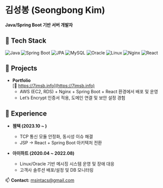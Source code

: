 # 김성봉 (Seongbong Kim)  

**Java/Spring Boot 기반 서버 개발자**  

## 🔧 Tech Stack
![Java](https://img.shields.io/badge/Java-007396?logo=java&logoColor=white)
![Spring Boot](https://img.shields.io/badge/SpringBoot-6DB33F?logo=springboot&logoColor=white)
![JPA](https://img.shields.io/badge/JPA-59666C?logo=hibernate&logoColor=white)
![MySQL](https://img.shields.io/badge/MySQL-4479A1?logo=mysql&logoColor=white)
![Oracle](https://img.shields.io/badge/Oracle-F80000?logo=oracle&logoColor=white)
![Linux](https://img.shields.io/badge/Linux-FCC624?logo=linux&logoColor=black)
![Nginx](https://img.shields.io/badge/Nginx-009639?logo=nginx&logoColor=white)
![React](https://img.shields.io/badge/React-61DAFB?logo=react&logoColor=black)

## 🚀 Projects
- **Portfolio**  
  [🔗 https://7imsb.info](https://7imsb.info)  
  - AWS (EC2, RDS) + Nginx + Spring Boot + React 환경에서 배포 및 운영
  - Let’s Encrypt 인증서 적용, 도메인 연결 및 보안 설정 경험

## 💼 Experience
- **젬텍 (2023.10 ~ )**  
  - TCP 통신 모듈 안정화, 동시성 이슈 해결  
  - JSP → React + Spring Boot 아키텍처 전환  

- **아이하트 (2020.04 ~ 2022.08)**  
  - Linux/Oracle 기반 메시징 시스템 운영 및 장애 대응  
  - 고객사 솔루션 배포/설정 및 DB 모니터링  

📫 **Contact:** msintacs@gmail.com
